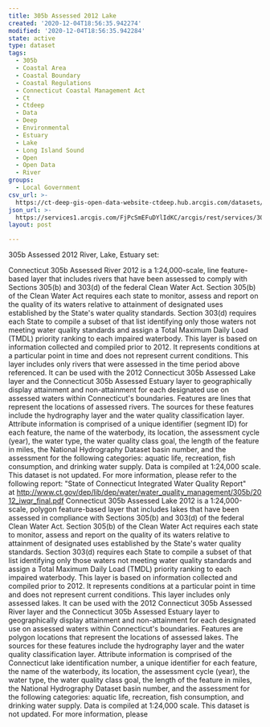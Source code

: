 ```yaml
---
title: 305b Assessed 2012 Lake
created: '2020-12-04T18:56:35.942274'
modified: '2020-12-04T18:56:35.942284'
state: active
type: dataset
tags:
  - 305b
  - Coastal Area
  - Coastal Boundary
  - Coastal Regulations
  - Connecticut Coastal Management Act
  - Ct
  - Ctdeep
  - Data
  - Deep
  - Environmental
  - Estuary
  - Lake
  - Long Island Sound
  - Open
  - Open Data
  - River
groups:
  - Local Government
csv_url: >-
  https://ct-deep-gis-open-data-website-ctdeep.hub.arcgis.com/datasets/4d6d0f1f49e0478b8fe2ced4bc9edf55_1.csv?outSR=%7B%22latestWkid%22%3A2234%2C%22wkid%22%3A102656%7D
json_url: >-
  https://services1.arcgis.com/FjPcSmEFuDYlIdKC/arcgis/rest/services/305b_Assessed_2012_River_Lake_Estuary/FeatureServer/1
layout: post

---
```

305b Assessed 2012 River, Lake, Estuary set:

Connecticut 305b Assessed River 2012 is a 1:24,000-scale, line feature-based layer that includes rivers that have been assessed to comply with Sections 305(b) and 303(d) of the federal Clean Water Act. Section 305(b) of the Clean Water Act requires each state to monitor, assess and report on the quality of its waters relative to attainment of designated uses established by the State's water quality standards. Section 303(d) requires each State to compile a subset of that list identifying only those waters not meeting water quality standards and assign a Total Maximum Daily Load (TMDL) priority ranking to each impaired waterbody.
This layer is based on information collected and compiled prior to 2012. It represents conditions at a particular point in time and does not represent current conditions. This layer includes only rivers that were assessed in the time period above referenced. It can be used with the 2012 Connecticut 305b Assessed Lake layer and the Connecticut 305b Assessed Estuary layer to geographically display attainment and non-attainment for each designated use on assessed waters within Connecticut's boundaries.
Features are lines that represent the locations of assessed rivers. The sources for these features include the hydrography layer and the water quality classification layer. Attribute information is comprised of a unique identifier (segment ID) for each feature, the name of the waterbody, its location, the assessment cycle (year), the water type, the water quality class goal, the length of the feature in miles, the National Hydrography Dataset basin number, and the assessment for the following categories: aquatic life, recreation, fish consumption, and drinking water supply. Data is compiled at 1:24,000 scale. This dataset is not updated.
For more information, please refer to the following report:
&quot;State of Connecticut Integrated Water Quality Report&quot; at <a href='http://www.ct.gov/dep/lib/dep/water/water_quality_management/305b/2012_iwqr_final.pdf' rel='nofollow ugc' target='_blank'>http://www.ct.gov/dep/lib/dep/water/water_quality_management/305b/2012_iwqr_final.pdf</a> Connecticut 305b Assessed Lake 2012 is a 1:24,000-scale, polygon feature-based layer that includes lakes that have been assessed in compliance with Sections 305(b) and 303(d) of the federal Clean Water Act. Section 305(b) of the Clean Water Act requires each state to monitor, assess and report on the quality of its waters relative to attainment of designated uses established by the State's water quality standards. Section 303(d) requires each State to compile a subset of that list identifying only those waters not meeting water quality standards and assign a Total Maximum Daily Load (TMDL) priority ranking to each impaired waterbody.
This layer is based on information collected and compiled prior to 2012. It represents conditions at a particular point in time and does not represent current conditions. This layer includes only assessed lakes. It can be used with the 2012 Connecticut 305b Assessed River layer and the Connecticut 305b Assessed Estuary layer to geographically display attainment and non-attainment for each designated use on assessed waters within Connecticut's boundaries.
Features are polygon locations that represent the locations of assessed lakes. The sources for these features include the hydrography layer and the water quality classification layer. Attribute information is comprised of the Connecticut lake identification number, a unique identifier for each feature, the name of the waterbody, its location, the assessment cycle (year), the water type, the water quality class goal, the length of the feature in miles, the National Hydrography Dataset basin number, and the assessment for the following categories: aquatic life, recreation, fish consumption, and drinking water supply. Data is compiled at 1:24,000 scale. This dataset is not updated.
For more information, please
